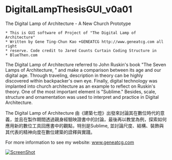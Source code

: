 # DigitalLampThesisGUI_v0a01
The Digital Lamp of Architecture - A New Church Prototype

    * This is GUI software of Project of "The Digital Lamp of Architecture"
    * Written by Gene Ting-Chun Kao +GENEATCG http://www.geneatcg.com all right
    * reserve. Code credit to Jared Counts Curtain Coding Structure in
    * BlueThen.com

The Digital Lamp of Architecture referred to John Ruskin's book "The Seven Lamps of Architecture, " and make a comparison between its age and our digital age. Through traveling, description in theory can be highly discovered within backpacker's own eye. Finally, digital technology was implanted into church architecture as an example to reflect on Ruskin's theory. One of the most important element is "Sublime." Besides, scale, structure and ornamentation was used to interpret and practice in Digital Architecture.

The Digital Lamp of Architecture
由《建築七燈》出發來討論其在數位時代的意義，並且在製作期間透過親身經驗映證書中的討論，最後再以教堂為例，探索如何應用新的數位工具回應書中的觀點，特別是Sublime, 並討論尺度、結構、裝飾與其代表的精神向度在數位建築的詮釋與實踐。


For more information to see my website:
www.geneatcg.com

[![ScreenShot](https://raw.github.com/GabLeRoux/WebMole/master/ressources/WebMole_Youtube_Video.png)](https://www.youtube.com/watch?v=bwhxG6XmvGQ)

